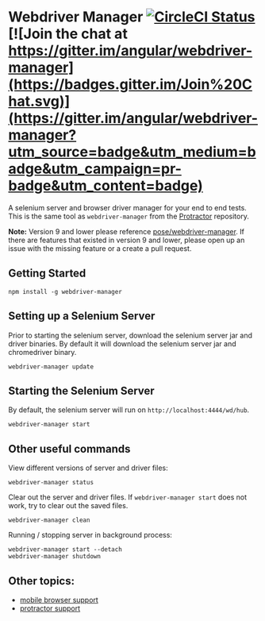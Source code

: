 
Webdriver Manager [![CircleCI Status](https://circleci.com/gh/angular/webdriver-manager.svg?style=shield)](https://circleci.com/gh/angular/webdriver-manager) [![Join the chat at https://gitter.im/angular/webdriver-manager](https://badges.gitter.im/Join%20Chat.svg)](https://gitter.im/angular/webdriver-manager?utm_source=badge&utm_medium=badge&utm_campaign=pr-badge&utm_content=badge)
=================

A selenium server and browser driver manager for your end to end tests. This is the same tool as `webdriver-manager` from the [Protractor](https://github.com/angular/protractor) repository.

**Note:** Version 9 and lower please reference [pose/webdriver-manager](https://github.com/pose/webdriver-manager). If there are features that existed in version 9 and lower, please open up an issue with the missing feature or a create a pull request.

Getting Started
---------------

```
npm install -g webdriver-manager
```

Setting up a Selenium Server
----------------------------

Prior to starting the selenium server, download the selenium server jar and driver binaries. By default it will download the selenium server jar and chromedriver binary.

```
webdriver-manager update
```

Starting the Selenium Server
----------------------------

By default, the selenium server will run on `http://localhost:4444/wd/hub`.


```
webdriver-manager start
```

Other useful commands
---------------------

View different versions of server and driver files:

```
webdriver-manager status
```

Clear out the server and driver files. If `webdriver-manager start` does not work, try to clear out the saved files.

```
webdriver-manager clean
```

Running / stopping server in background process:

```
webdriver-manager start --detach
webdriver-manager shutdown
```

Other topics:
--------------

- [mobile browser support](docs/mobile.md)
- [protractor support](docs/protractor.md)
